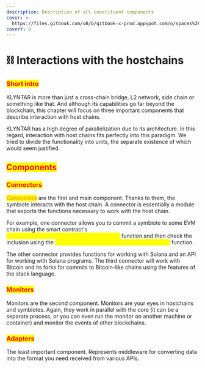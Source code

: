 ```yaml
---
description: Description of all constituent components
cover: >-
  https://files.gitbook.com/v0/b/gitbook-x-prod.appspot.com/o/spaces%2FphIHWZY173DpNXBbDjVg%2Fuploads%2FM2MclBOlBzrks2Dyio4P%2Fphoto_2022-07-10_07-40-08.jpg?alt=media&token=b492d4f3-02ec-45fe-b487-6e18ddd85416
coverY: 0
---
```


# ⛓ Interactions with the hostchains

### <mark style="color:red;">Short intro</mark>

KLYNTAR is more than just a cross-chain bridge, L2 network, side chain or something like that. And although its capabilities go far beyond the blockchain, this chapter will focus on three important components that describe interaction with host chains.

KLYNTAR has a high degree of parallelization due to its architecture. In this regard, interaction with host chains fits perfectly into this paradigm. We tried to divide the functionality into units, the separate existence of which would seem justified.

## <mark style="color:red;">Components</mark>

### <mark style="color:red;">Connectors</mark>

_<mark style="color:orange;">**Connectors**</mark>_ are the first and main component. Thanks to them, the symbiote interacts with the host chain. A connector is essentially a module that exports the functions necessary to work with the host chain.

For example, one connector allows you to commit a symbiote to some EVM chain using the smart contract's _<mark style="color:yellow;">**.makeCommit(symbiote\_hash,block\_index)**</mark>_ function and then check the inclusion using the _<mark style="color:yellow;">**.checkCommit(symbiote\_hash,block\_index)**</mark>_ function.

The other connector provides functions for working with Solana and an API for working with Solana programs. The third connector will work with Bitcoin and its forks for commits to Bitcoin-like chains using the features of the stack language.

### <mark style="color:red;">**Monitors**</mark>

Monitors are the second component. Monitors are your eyes in hostchains and symbiotes. Again, they work in parallel with the core (it can be a separate process, or you can even run the monitor on another machine or container) and monitor the events of other blockchains.

### <mark style="color:red;">**Adapters**</mark>

The least important component. Represents middleware for converting data into the format you need received from various APIs.
